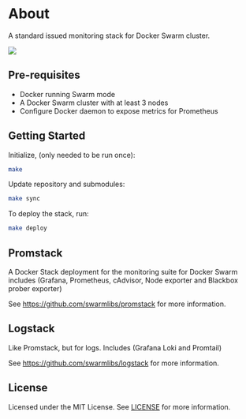 # About

A standard issued monitoring stack for Docker Swarm cluster.

<picture>
  <source media="(prefers-color-scheme: dark)" srcset="https://github.com/user-attachments/assets/e50d5b3f-ae57-4218-9019-26b6b07851ea">
  <source media="(prefers-color-scheme: light)" srcset="https://github.com/user-attachments/assets/471fcf22-1211-4cdb-8e88-30fee6528b1d">
  <img src="https://github.com/user-attachments/assets/471fcf22-1211-4cdb-8e88-30fee6528b1d">
</picture>

## Pre-requisites
- Docker running Swarm mode
- A Docker Swarm cluster with at least 3 nodes
- Configure Docker daemon to expose metrics for Prometheus

## Getting Started

Initialize, (only needed to be run once):
```sh
make
```

Update repository and submodules:
```sh
make sync
```

To deploy the stack, run:
```sh
make deploy
```

## Promstack

A Docker Stack deployment for the monitoring suite for Docker Swarm includes (Grafana, Prometheus, cAdvisor, Node exporter and Blackbox prober exporter)

See https://github.com/swarmlibs/promstack for more information.

## Logstack

Like Promstack, but for logs. Includes (Grafana Loki and Promtail)

See https://github.com/swarmlibs/logstack for more information.

## License

Licensed under the MIT License. See [LICENSE](LICENSE) for more information.
